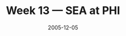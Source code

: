 ---
layout: game
title: Week 13 — SEA at PHI
season: 2005
game_id: 2005_13_SEA_PHI
week: 13
date: 2005-12-05
home_team: PHI
away_team: SEA
final_home: 0
final_away: 42
pbp_url: /assets/data/pbp/2005/2005_13_SEA_PHI.csv.gz
---